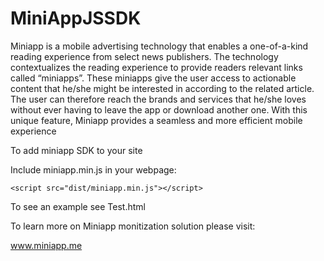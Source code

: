 # MiniAppJSSDK

Miniapp is a mobile advertising technology that enables a one-of-a-kind reading experience from select news publishers. The technology contextualizes the reading experience to provide readers relevant links called “miniapps”. These miniapps give the user access to actionable content that he/she might be interested in according to the related article. The user can therefore reach the brands and services that he/she loves without ever having to leave the app or download another one.  With this unique feature, Miniapp provides a seamless and more efficient mobile experience

To add miniapp SDK to your site

Include miniapp.min.js in your webpage:

    <script src="dist/miniapp.min.js"></script>

To see an example see Test.html

To learn more on Miniapp monitization solution please visit:

www.miniapp.me
